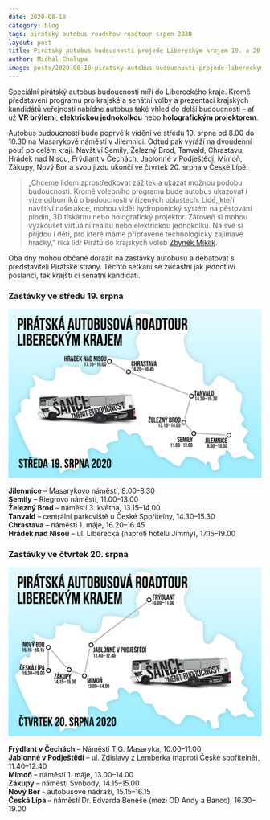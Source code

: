 ```yaml
---
date: 2020-08-18
category: blog
tags: pirátský autobus roadshow roadtour srpen 2020
layout: post
title: Pirátský autobus budoucnosti projede Libereckým krajem 19. a 20. srpna 
author: Michal Chalupa
image: posts/2020-08-18-piratsky-autobus-budoucnosti-projede-libereckym-krajem-19-a-20-srpna.jpg
---
```

Speciální pirátský autobus budoucnosti míří do Libereckého kraje. Kromě představení programu pro krajské a senátní volby a prezentaci krajských kandidátů veřejnosti nabídne autobus také vhled do delší budoucnosti – ať už **VR brýlemi**, **elektrickou jednokolkou** nebo **holografickým projektorem**.

Autobus budoucnosti bude poprvé k vidění ve středu 19. srpna od 8.00 do 10.30 na Masarykově náměstí v Jilemnici. Odtud pak vyráží na dvoudenní pouť po celém kraji. Navštíví Semily, Železný Brod, Tanvald, Chrastavu, Hrádek nad Nisou, Frýdlant v Čechách, Jablonné v Podještědí, Mimoň, Zákupy, Nový Bor a svou jízdu ukončí ve čtvrtek 20. srpna v České Lípě.

> „Chceme lidem zprostředkovat zážitek a ukázat možnou podobu budoucnosti. Kromě volebního programu bude autobus ukazovat i vize odborníků o budoucnosti v řízených oblastech. Lidé, kteří navštíví naše akce, mohou vidět hydroponický systém na pěstování plodin, 3D tiskárnu nebo holografický projektor. Zároveň si mohou vyzkoušet virtuální realitu nebo elektrickou jednokolku. Na své si přijdou i děti, pro které máme připravené technologicky zajímavé hračky,” říká lídr Pirátů do krajských voleb [Zbyněk Miklík](/lide/zbynek-miklik). 

Oba dny mohou občané dorazit na zastávky autobusu a debatovat s představiteli Pirátské strany. Těchto setkání se zúčastní jak jednotliví poslanci, tak krajští či senátní kandidáti.

### Zastávky ve středu 19. srpna

![Zastávky autobusu ve středu 19. srpna](/assets/img/posts/2020-08-18-piratsky-autobus-budoucnosti-projede-libereckym-krajem-19-a-20-srpna_2.png)

**Jilemnice** – Masarykovo náměstí, 8.00–8.30<br/> 
**Semily** – Riegrovo náměstí, 11.00–13.00<br/>
**Železný Brod** – náměstí 3. května, 13.15–14.00<br/>
**Tanvald** – centrální parkoviště u České Spořitelny, 14.30–15.30<br/>
**Chrastava** – náměstí 1. máje, 16.20–16.45<br/> 
**Hrádek nad Nisou** – ul. Liberecká (naproti hotelu Jimmy), 17.15–19.00<br/>

### Zastávky ve čtvrtek 20. srpna

![Zastávky autobusu ve čtvrtek 20. srpna](/assets/img/posts/2020-08-18-piratsky-autobus-budoucnosti-projede-libereckym-krajem-19-a-20-srpna_3.png)

**Frýdlant v Čechách** – Náměstí T.G. Masaryka, 10.00–11.00<br/>
**Jablonné v Podještědí** – ul. Zdislavy z Lemberka (naproti České spořitelně), 11.40–12.40<br/>
**Mimoň** – náměstí 1. máje, 13.00–14.00<br/>
**Zákupy** – náměstí Svobody, 14.15–15.00<br/>
**Nový Bor** - autobusové nádraží, 15.15–16.15<br/>
**Česká Lípa** – náměstí Dr. Edvarda Beneše (mezi OD Andy a Banco), 16.30–19.00<br/>

